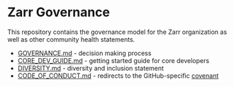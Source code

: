 # Zarr Governance

This repository contains the governance model for the Zarr organization as
well as other community health statements.

* [GOVERNANCE.md](./governance.md) - decision making process
* [CORE_DEV_GUIDE.md](./CORE_DEV_GUIDE.md) - getting started guide for core developers
* [DIVERSITY.md](./DIVERSITY.md) - diversity and inclusion statement
* [CODE_OF_CONDUCT.md](./CODE_OF_CONDUCT.md) - redirects to the GitHub-specific [covenant](https://github.com/zarr-developers/.github/blob/main/CODE_OF_CONDUCT.md)
